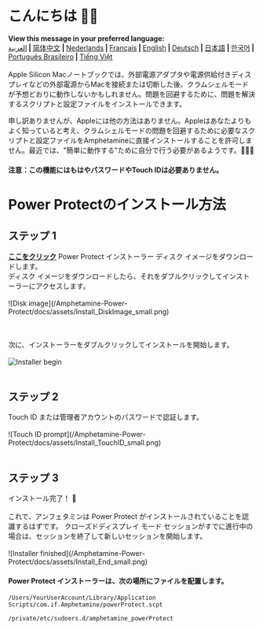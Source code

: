 # こんにちは 👋🏼
<b>View this message in your preferred language:</b><br><a href="https://x74353.github.io/Amphetamine-Power-Protect/Localized/PowerProtectInstall_Arabic.html">العربية</a><b> | </b><a href="https://x74353.github.io/Amphetamine-Power-Protect/Localized/PowerProtectInstall_ChineseSimplified.html">简体中文<a><b> | </b><a href="https://x74353.github.io/Amphetamine-Power-Protect/Localized/PowerProtectInstall_Dutch.html">Nederlands</a><b> | </b><a href="https://x74353.github.io/Amphetamine-Power-Protect/Localized/PowerProtectInstall_French.html">Français</a><b> | </b><a href="https://x74353.github.io/Amphetamine-Power-Protect/">English</a><b> | </b><a href="https://x74353.github.io/Amphetamine-Power-Protect/Localized/PowerProtectInstall_German.html">Deutsch</a><b> | </b><a href="https://x74353.github.io/Amphetamine-Power-Protect/Localized/PowerProtectInstall_Japanese.html">日本語</a><b> | </b><a href="https://x74353.github.io/Amphetamine-Power-Protect/Localized/PowerProtectInstall_Korean.html">한국어</a><b> | </b><a href="https://x74353.github.io/Amphetamine-Power-Protect/Localized/PowerProtectInstall_Portuguese.html">Português Brasileiro</a><b> | </b><a href="https://x74353.github.io/Amphetamine-Power-Protect/Localized/PowerProtectInstall_Vietnamese.html">Tiếng Việt</a>
<br><br>
Apple Silicon Macノートブックでは、外部電源アダプタや電源供給付きディスプレイなどの外部電源からMacを接続または切断した後、クラムシェルモードが予想どおりに動作しないかもしれません。問題を回避するために、問題を解決するスクリプトと設定ファイルをインストールできます。

申し訳ありませんが、Appleには他の方法はありません。Appleはあなたよりもよく知っていると考え、クラムシェルモードの問題を回避するために必要なスクリプトと設定ファイルをAmphetamineに直接インストールすることを許可しません。最近では、"簡単に動作する"ために自分で行う必要があるようです。🔨💪🏼

<h4>注意：この機能にはもはやパスワードやTouch IDは必要ありません。</h4>

# Power Protectのインストール方法

<h2>ステップ 1</h2>
<b><a href="https://github.com/x74353/Amphetmine-Power-Protect/raw/main/DMG/Power%20Protect%20for%20Amphetmine.dmg">ここをクリック</a></b> Power Protect インストーラー ディスク イメージをダウンロードします。<br>
ディスク イメージをダウンロードしたら、それをダブルクリックしてインストーラーにアクセスします。<br><br>
![Disk image](/Amphetamine-Power-Protect/docs/assets/Install_DiskImage_small.png)

<br><br>
次に、インストーラーをダブルクリックしてインストールを開始します。
<br><br>
![Installer begin](/Amphetamine-Power-Protect/docs/assets/Install_Start_small.png)
<br><br>
<h2>ステップ 2</h2>
Touch ID または管理者アカウントのパスワードで認証します。<br><br>
![Touch ID prompt](/Amphetamine-Power-Protect/docs/assets/Install_TouchID_small.png)
<br><br>
<h2>ステップ 3</h2>
インストール完了！ 🎉<br><br>
これで、アンフェタミンは Power Protect がインストールされていることを認識するはずです。 クローズドディスプレイ モード セッションがすでに進行中の場合は、セッションを終了して新しいセッションを開始します。<br><br>
![Installer finished](/Amphetamine-Power-Protect/docs/assets/Install_End_small.png)
<br>
<h4>Power Protect インストーラーは、次の場所にファイルを配置します。</h4>

```
/Users/YourUserAccount/Library/Application Scripts/com.if.Amphetamine/powerProtect.scpt
```

```
/private/etc/sudoers.d/amphetamine_powerProtect
```
<br>
